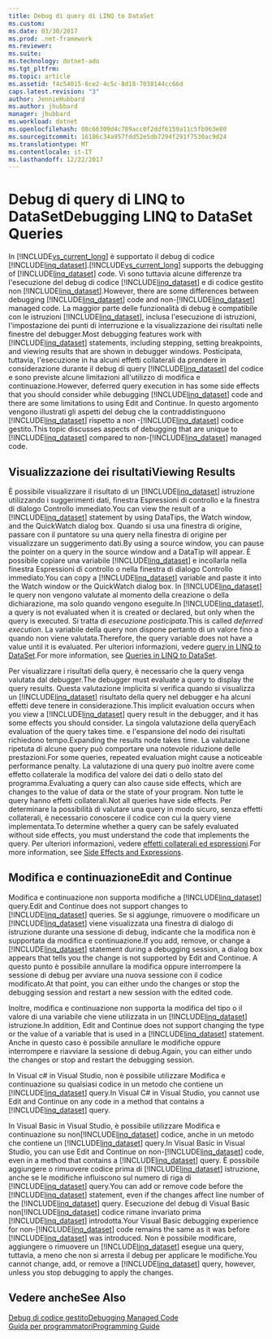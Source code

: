 ```yaml
---
title: Debug di query di LINQ to DataSet
ms.custom: 
ms.date: 03/30/2017
ms.prod: .net-framework
ms.reviewer: 
ms.suite: 
ms.technology: dotnet-ado
ms.tgt_pltfrm: 
ms.topic: article
ms.assetid: f4c54015-8ce2-4c5c-8d18-7038144cc66d
caps.latest.revision: "3"
author: JennieHubbard
ms.author: jhubbard
manager: jhubbard
ms.workload: dotnet
ms.openlocfilehash: 08c66309d4c789acc0f2ddf6159a11c5fb963e80
ms.sourcegitcommit: 16186c34a957fdd52e5db7294f291f7530ac9d24
ms.translationtype: MT
ms.contentlocale: it-IT
ms.lasthandoff: 12/22/2017
---
```

# <a name="debugging-linq-to-dataset-queries"></a><span data-ttu-id="061bc-102">Debug di query di LINQ to DataSet</span><span class="sxs-lookup"><span data-stu-id="061bc-102">Debugging LINQ to DataSet Queries</span></span>
<span data-ttu-id="061bc-103">In [!INCLUDE[vs_current_long](../../../../includes/vs-current-long-md.md)] è supportato il debug di codice [!INCLUDE[linq_dataset](../../../../includes/linq-dataset-md.md)].</span><span class="sxs-lookup"><span data-stu-id="061bc-103">[!INCLUDE[vs_current_long](../../../../includes/vs-current-long-md.md)] supports the debugging of [!INCLUDE[linq_dataset](../../../../includes/linq-dataset-md.md)] code.</span></span> <span data-ttu-id="061bc-104">Vi sono tuttavia alcune differenze tra l'esecuzione del debug di codice [!INCLUDE[linq_dataset](../../../../includes/linq-dataset-md.md)] e di codice gestito non [!INCLUDE[linq_dataset](../../../../includes/linq-dataset-md.md)].</span><span class="sxs-lookup"><span data-stu-id="061bc-104">However, there are some differences between debugging [!INCLUDE[linq_dataset](../../../../includes/linq-dataset-md.md)] code and non-[!INCLUDE[linq_dataset](../../../../includes/linq-dataset-md.md)] managed code.</span></span> <span data-ttu-id="061bc-105">La maggior parte delle funzionalità di debug è compatibile con le istruzioni [!INCLUDE[linq_dataset](../../../../includes/linq-dataset-md.md)], inclusa l'esecuzione di istruzioni, l'impostazione dei punti di interruzione e la visualizzazione dei risultati nelle finestre del debugger.</span><span class="sxs-lookup"><span data-stu-id="061bc-105">Most debugging features work with [!INCLUDE[linq_dataset](../../../../includes/linq-dataset-md.md)] statements, including stepping, setting breakpoints, and viewing results that are shown in debugger windows.</span></span> <span data-ttu-id="061bc-106">Posticipata, tuttavia, l'esecuzione in ha alcuni effetti collaterali da prendere in considerazione durante il debug di query [!INCLUDE[linq_dataset](../../../../includes/linq-dataset-md.md)] del codice e sono previste alcune limitazioni all'utilizzo di modifica e continuazione.</span><span class="sxs-lookup"><span data-stu-id="061bc-106">However, deferred query execution in has some side effects that you should consider while debugging [!INCLUDE[linq_dataset](../../../../includes/linq-dataset-md.md)] code and there are some limitations to using Edit and Continue.</span></span> <span data-ttu-id="061bc-107">In questo argomento vengono illustrati gli aspetti del debug che la contraddistinguono [!INCLUDE[linq_dataset](../../../../includes/linq-dataset-md.md)] rispetto a non -[!INCLUDE[linq_dataset](../../../../includes/linq-dataset-md.md)] codice gestito.</span><span class="sxs-lookup"><span data-stu-id="061bc-107">This topic discusses aspects of debugging that are unique to [!INCLUDE[linq_dataset](../../../../includes/linq-dataset-md.md)] compared to non-[!INCLUDE[linq_dataset](../../../../includes/linq-dataset-md.md)] managed code.</span></span>  
  
## <a name="viewing-results"></a><span data-ttu-id="061bc-108">Visualizzazione dei risultati</span><span class="sxs-lookup"><span data-stu-id="061bc-108">Viewing Results</span></span>  
 <span data-ttu-id="061bc-109">È possibile visualizzare il risultato di un [!INCLUDE[linq_dataset](../../../../includes/linq-dataset-md.md)] istruzione utilizzando i suggerimenti dati, finestra Espressioni di controllo e la finestra di dialogo Controllo immediato.</span><span class="sxs-lookup"><span data-stu-id="061bc-109">You can view the result of a [!INCLUDE[linq_dataset](../../../../includes/linq-dataset-md.md)] statement by using DataTips, the Watch window, and the QuickWatch dialog box.</span></span> <span data-ttu-id="061bc-110">Quando si usa una finestra di origine, passare con il puntatore su una query nella finestra di origine per visualizzare un suggerimento dati.</span><span class="sxs-lookup"><span data-stu-id="061bc-110">By using a source window, you can pause the pointer on a query in the source window and a DataTip will appear.</span></span> <span data-ttu-id="061bc-111">È possibile copiare una variabile [!INCLUDE[linq_dataset](../../../../includes/linq-dataset-md.md)] e incollarla nella finestra Espressioni di controllo o nella finestra di dialogo Controllo immediato.</span><span class="sxs-lookup"><span data-stu-id="061bc-111">You can copy a [!INCLUDE[linq_dataset](../../../../includes/linq-dataset-md.md)] variable and paste it into the Watch window or the QuickWatch dialog box.</span></span> <span data-ttu-id="061bc-112">In [!INCLUDE[linq_dataset](../../../../includes/linq-dataset-md.md)] le query non vengono valutate al momento della creazione o della dichiarazione, ma solo quando vengono eseguite.</span><span class="sxs-lookup"><span data-stu-id="061bc-112">In [!INCLUDE[linq_dataset](../../../../includes/linq-dataset-md.md)], a query is not evaluated when it is created or declared, but only when the query is executed.</span></span> <span data-ttu-id="061bc-113">Si tratta di *esecuzione posticipata*.</span><span class="sxs-lookup"><span data-stu-id="061bc-113">This is called *deferred execution*.</span></span> <span data-ttu-id="061bc-114">La variabile della query non dispone pertanto di un valore fino a quando non viene valutata.</span><span class="sxs-lookup"><span data-stu-id="061bc-114">Therefore, the query variable does not have a value until it is evaluated.</span></span> <span data-ttu-id="061bc-115">Per ulteriori informazioni, vedere [query in LINQ to DataSet](../../../../docs/framework/data/adonet/queries-in-linq-to-dataset.md).</span><span class="sxs-lookup"><span data-stu-id="061bc-115">For more information, see [Queries in LINQ to DataSet](../../../../docs/framework/data/adonet/queries-in-linq-to-dataset.md).</span></span>  
  
 <span data-ttu-id="061bc-116">Per visualizzare i risultati della query, è necessario che la query venga valutata dal debugger.</span><span class="sxs-lookup"><span data-stu-id="061bc-116">The debugger must evaluate a query to display the query results.</span></span> <span data-ttu-id="061bc-117">Questa valutazione implicita si verifica quando si visualizza un [!INCLUDE[linq_dataset](../../../../includes/linq-dataset-md.md)] risultato della query nel debugger e ha alcuni effetti deve tenere in considerazione.</span><span class="sxs-lookup"><span data-stu-id="061bc-117">This implicit evaluation occurs when you view a [!INCLUDE[linq_dataset](../../../../includes/linq-dataset-md.md)] query result in the debugger, and it has some effects you should consider.</span></span> <span data-ttu-id="061bc-118">La singola valutazione della query</span><span class="sxs-lookup"><span data-stu-id="061bc-118">Each evaluation of the query takes time.</span></span> <span data-ttu-id="061bc-119">e l'espansione del nodo dei risultati richiedono tempo.</span><span class="sxs-lookup"><span data-stu-id="061bc-119">Expanding the results node takes time.</span></span> <span data-ttu-id="061bc-120">La valutazione ripetuta di alcune query può comportare una notevole riduzione delle prestazioni.</span><span class="sxs-lookup"><span data-stu-id="061bc-120">For some queries, repeated evaluation might cause a noticeable performance penalty.</span></span> <span data-ttu-id="061bc-121">La valutazione di una query può inoltre avere come effetto collaterale la modifica del valore dei dati o dello stato del programma.</span><span class="sxs-lookup"><span data-stu-id="061bc-121">Evaluating a query can also cause side effects, which are changes to the value of data or the state of your program.</span></span> <span data-ttu-id="061bc-122">Non tutte le query hanno effetti collaterali.</span><span class="sxs-lookup"><span data-stu-id="061bc-122">Not all queries have side effects.</span></span> <span data-ttu-id="061bc-123">Per determinare la possibilità di valutare una query in modo sicuro, senza effetti collaterali, è necessario conoscere il codice con cui la query viene implementata.</span><span class="sxs-lookup"><span data-stu-id="061bc-123">To determine whether a query can be safely evaluated without side effects, you must understand the code that implements the query.</span></span> <span data-ttu-id="061bc-124">Per ulteriori informazioni, vedere [effetti collaterali ed espressioni](http://msdn.microsoft.com/library/e1f8a6ea-9e19-481d-b6bd-df120ad3bf4e).</span><span class="sxs-lookup"><span data-stu-id="061bc-124">For more information, see [Side Effects and Expressions](http://msdn.microsoft.com/library/e1f8a6ea-9e19-481d-b6bd-df120ad3bf4e).</span></span>  
  
## <a name="edit-and-continue"></a><span data-ttu-id="061bc-125">Modifica e continuazione</span><span class="sxs-lookup"><span data-stu-id="061bc-125">Edit and Continue</span></span>  
 <span data-ttu-id="061bc-126">Modifica e continuazione non supporta modifiche a [!INCLUDE[linq_dataset](../../../../includes/linq-dataset-md.md)] query.</span><span class="sxs-lookup"><span data-stu-id="061bc-126">Edit and Continue does not support changes to [!INCLUDE[linq_dataset](../../../../includes/linq-dataset-md.md)] queries.</span></span> <span data-ttu-id="061bc-127">Se si aggiunge, rimuovere o modificare un [!INCLUDE[linq_dataset](../../../../includes/linq-dataset-md.md)] viene visualizzata una finestra di dialogo di istruzione durante una sessione di debug, indicante che la modifica non è supportata da modifica e continuazione.</span><span class="sxs-lookup"><span data-stu-id="061bc-127">If you add, remove, or change a [!INCLUDE[linq_dataset](../../../../includes/linq-dataset-md.md)] statement during a debugging session, a dialog box appears that tells you the change is not supported by Edit and Continue.</span></span> <span data-ttu-id="061bc-128">A questo punto è possibile annullare la modifica oppure interrompere la sessione di debug per avviare una nuova sessione con il codice modificato.</span><span class="sxs-lookup"><span data-stu-id="061bc-128">At that point, you can either undo the changes or stop the debugging session and restart a new session with the edited code.</span></span>  
  
 <span data-ttu-id="061bc-129">Inoltre, modifica e continuazione non supporta la modifica del tipo o il valore di una variabile che viene utilizzata in un [!INCLUDE[linq_dataset](../../../../includes/linq-dataset-md.md)] istruzione.</span><span class="sxs-lookup"><span data-stu-id="061bc-129">In addition, Edit and Continue does not support changing the type or the value of a variable that is used in a [!INCLUDE[linq_dataset](../../../../includes/linq-dataset-md.md)] statement.</span></span> <span data-ttu-id="061bc-130">Anche in questo caso è possibile annullare le modifiche oppure interrompere e riavviare la sessione di debug.</span><span class="sxs-lookup"><span data-stu-id="061bc-130">Again, you can either undo the changes or stop and restart the debugging session.</span></span>  
  
 <span data-ttu-id="061bc-131">In Visual c# in Visual Studio, non è possibile utilizzare Modifica e continuazione su qualsiasi codice in un metodo che contiene un [!INCLUDE[linq_dataset](../../../../includes/linq-dataset-md.md)] query.</span><span class="sxs-lookup"><span data-stu-id="061bc-131">In Visual C# in Visual Studio, you cannot use Edit and Continue on any code in a method that contains a [!INCLUDE[linq_dataset](../../../../includes/linq-dataset-md.md)] query.</span></span>  
  
 <span data-ttu-id="061bc-132">In Visual Basic in Visual Studio, è possibile utilizzare Modifica e continuazione su non[!INCLUDE[linq_dataset](../../../../includes/linq-dataset-md.md)] codice, anche in un metodo che contiene un [!INCLUDE[linq_dataset](../../../../includes/linq-dataset-md.md)] query.</span><span class="sxs-lookup"><span data-stu-id="061bc-132">In Visual Basic in Visual Studio, you can use Edit and Continue on non-[!INCLUDE[linq_dataset](../../../../includes/linq-dataset-md.md)] code, even in a method that contains a [!INCLUDE[linq_dataset](../../../../includes/linq-dataset-md.md)] query.</span></span> <span data-ttu-id="061bc-133">È possibile aggiungere o rimuovere codice prima di [!INCLUDE[linq_dataset](../../../../includes/linq-dataset-md.md)] istruzione, anche se le modifiche influiscono sul numero di riga di [!INCLUDE[linq_dataset](../../../../includes/linq-dataset-md.md)] query.</span><span class="sxs-lookup"><span data-stu-id="061bc-133">You can add or remove code before the [!INCLUDE[linq_dataset](../../../../includes/linq-dataset-md.md)] statement, even if the changes affect line number of the [!INCLUDE[linq_dataset](../../../../includes/linq-dataset-md.md)] query.</span></span> <span data-ttu-id="061bc-134">Esecuzione del debug di Visual Basic non[!INCLUDE[linq_dataset](../../../../includes/linq-dataset-md.md)] codice rimane invariato prima [!INCLUDE[linq_dataset](../../../../includes/linq-dataset-md.md)] introdotta.</span><span class="sxs-lookup"><span data-stu-id="061bc-134">Your Visual Basic debugging experience for non-[!INCLUDE[linq_dataset](../../../../includes/linq-dataset-md.md)] code remains the same as it was before [!INCLUDE[linq_dataset](../../../../includes/linq-dataset-md.md)] was introduced.</span></span> <span data-ttu-id="061bc-135">Non è possibile modificare, aggiungere o rimuovere un [!INCLUDE[linq_dataset](../../../../includes/linq-dataset-md.md)] esegue una query, tuttavia, a meno che non si arresta il debug per applicare le modifiche.</span><span class="sxs-lookup"><span data-stu-id="061bc-135">You cannot change, add, or remove a [!INCLUDE[linq_dataset](../../../../includes/linq-dataset-md.md)] query, however, unless you stop debugging to apply the changes.</span></span>  
  
## <a name="see-also"></a><span data-ttu-id="061bc-136">Vedere anche</span><span class="sxs-lookup"><span data-stu-id="061bc-136">See Also</span></span>  
 [<span data-ttu-id="061bc-137">Debug di codice gestito</span><span class="sxs-lookup"><span data-stu-id="061bc-137">Debugging Managed Code</span></span>](/visualstudio/debugger/debugging-managed-code)  
 [<span data-ttu-id="061bc-138">Guida per programmatori</span><span class="sxs-lookup"><span data-stu-id="061bc-138">Programming Guide</span></span>](../../../../docs/framework/data/adonet/programming-guide-linq-to-dataset.md)
